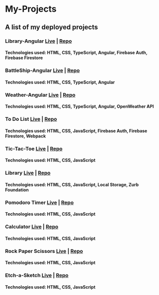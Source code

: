 # My-Projects
## A list of my deployed projects
### Library-Angular [Live](https://northrain-cmd.github.io/library-angular/) | [Repo](https://github.com/Northrain-cmd/library-angular)
#### Technologies used: HTML, CSS, TypeScript, Angular, Firebase Auth, Firebase Firestore
### BattleShip-Angular [Live](https://northrain-cmd.github.io/Battleship-Angular/) | [Repo]( https://github.com/Northrain-cmd/Battleship-Angular)
#### Technologies used: HTML, CSS, TypeScript, Angular
### Weather-Angular [Live](https://northrain-cmd.github.io/Weather-Angular/) | [Repo](https://github.com/Northrain-cmd/Weather-Angular)
#### Technologies used: HTML, CSS, TypeScript, Angular, OpenWeather API
### To Do List  [Live](https://northrain-cmd.github.io/To-Do/) | [Repo](https://github.com/Northrain-cmd/To-Do)
#### Technologies used: HTML, CSS, JavaScript, Firebase Auth, Firebase Firestore, Webpack
### Tic-Tac-Toe [Live](https://northrain-cmd.github.io/Tic-Tac-Toe/)  | [Repo](https://github.com/Northrain-cmd/Tic-Tac-Toe)
#### Technologies used: HTML, CSS, JavaScript
### Library [Live](https://northrain-cmd.github.io/Library_Final/)  | [Repo](https://github.com/Northrain-cmd/Library)
#### Technologies used: HTML, CSS, JavaScript, Local Storage, Zurb Foundation
### Pomodoro Timer [Live](https://northrain-cmd.github.io/Pomodoro/)  |  [Repo](https://github.com/Northrain-cmd/Pomodoro)
#### Technologies used: HTML, CSS, JavaScript
### Calculator [Live](https://northrain-cmd.github.io/Calculator/) | [Repo](https://github.com/Northrain-cmd/Calculator)
#### Technologies used: HTML, CSS, JavaScript
### Rock Paper Scissors [Live](https://northrain-cmd.github.io/rock-paper-scissors/)  | [Repo](https://github.com/Northrain-cmd/rock-paper-scissors)
#### Technologies used: HTML, CSS, JavaScript
### Etch-a-Sketch [Live](https://northrain-cmd.github.io/etch-a-sketch/)  | [Repo](https://github.com/Northrain-cmd/etch-a-sketch)
#### Technologies used: HTML, CSS, JavaScript
